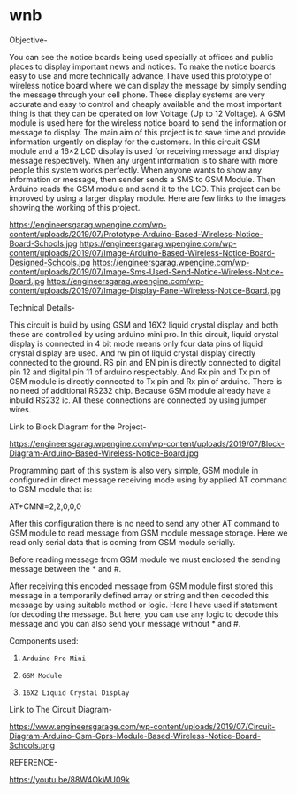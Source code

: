# wnb
Objective-

You can see the notice boards being used specially at offices and public places to display important news and notices. 
To make the notice boards easy to use and more technically advance, I have used this prototype of wireless notice board where we can display the message by simply sending the message through your cell phone.
These display systems are very accurate and easy to control and cheaply available and the most important thing is that they can be operated on low Voltage (Up to 12 Voltage).
A GSM module is used here for the wireless notice board to send the information or message to display. The main aim of this project is to save time and provide information urgently on display for the customers.
In this circuit GSM module and a 16×2 LCD display is used for receiving message and display message respectively. When any urgent information is to share with more people this system works perfectly. When anyone wants to show any information or message, then sender sends a SMS to GSM Module. Then Arduino reads the GSM module and send it to the LCD. This project can be improved by using a larger display module. Here are few links to the images showing the working of this project.


https://engineersgarag.wpengine.com/wp-content/uploads/2019/07/Prototype-Arduino-Based-Wireless-Notice-Board-Schools.jpg
https://engineersgarag.wpengine.com/wp-content/uploads/2019/07/Image-Arduino-Based-Wireless-Notice-Board-Designed-Schools.jpg
https://engineersgarag.wpengine.com/wp-content/uploads/2019/07/Image-Sms-Used-Send-Notice-Wireless-Notice-Board.jpg
https://engineersgarag.wpengine.com/wp-content/uploads/2019/07/Image-Display-Panel-Wireless-Notice-Board.jpg

Technical Details-

This circuit is build by using GSM and 16X2 liquid crystal display and both these are controlled by using arduino mini pro. In this circuit, liquid crystal display is connected in 4 bit mode means only four data pins of liquid crystal display are used. And rw pin of liquid crystal display directly connected to the ground. RS pin and EN pin is directly connected to digital pin 12 and digital pin 11 of arduino respectably. And Rx pin and Tx pin of GSM module is directly connected to Tx pin and Rx pin of arduino. There is no need of additional RS232 chip. Because GSM module already have a inbuild RS232 ic. All these connections are connected by using jumper wires.

Link to Block Diagram for the Project-

https://engineersgarag.wpengine.com/wp-content/uploads/2019/07/Block-Diagram-Arduino-Based-Wireless-Notice-Board.jpg


Programming part of this system is also very simple, GSM module in configured in direct message receiving mode using by applied AT command to GSM module that is:

AT+CMNI=2,2,0,0,0

After this configuration there is no need to send any other AT command to GSM module to read message from GSM module message storage. Here we read only serial data that is coming from GSM module serially.

Before reading message from GSM module we must enclosed the sending message between the * and #.

After receiving this encoded message from GSM module first stored this message in a temporarily defined array or string and then decoded this message by using suitable method or logic. Here I have used if statement for decoding the message. But here, you can use any logic to decode this message and you can also send your message without * and #.

 

Components used:

1.     Arduino Pro Mini

2.     GSM Module

3.     16X2 Liquid Crystal Display


Link to The Circuit Diagram-

https://www.engineersgarage.com/wp-content/uploads/2019/07/Circuit-Diagram-Arduino-Gsm-Gprs-Module-Based-Wireless-Notice-Board-Schools.png


REFERENCE-

https://youtu.be/88W4OkWU09k
